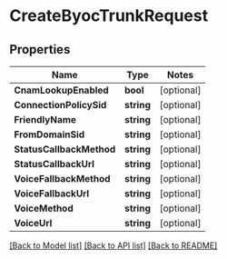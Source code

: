 # CreateByocTrunkRequest

## Properties
Name | Type | Notes
------------ | ------------- | -------------
**CnamLookupEnabled** | **bool** | [optional] 
**ConnectionPolicySid** | **string** | [optional] 
**FriendlyName** | **string** | [optional] 
**FromDomainSid** | **string** | [optional] 
**StatusCallbackMethod** | **string** | [optional] 
**StatusCallbackUrl** | **string** | [optional] 
**VoiceFallbackMethod** | **string** | [optional] 
**VoiceFallbackUrl** | **string** | [optional] 
**VoiceMethod** | **string** | [optional] 
**VoiceUrl** | **string** | [optional] 

[[Back to Model list]](../README.md#documentation-for-models) [[Back to API list]](../README.md#documentation-for-api-endpoints) [[Back to README]](../README.md)



